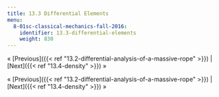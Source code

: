 ```yaml
---
title: 13.3 Differential Elements
menu:
  8-01sc-classical-mechanics-fall-2016:
    identifier: 13.3-differential-elements
    weight: 830
---
```

« [Previous]({{< ref "13.2-differential-analysis-of-a-massive-rope" >}}) | [Next]({{< ref "13.4-density" >}}) »

« [Previous]({{< ref "13.2-differential-analysis-of-a-massive-rope" >}}) | [Next]({{< ref "13.4-density" >}}) »